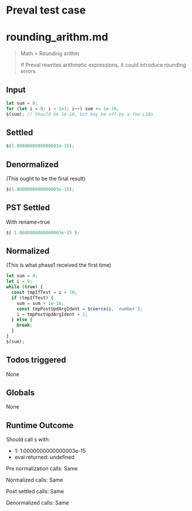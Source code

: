 # Preval test case

# rounding_arithm.md

> Math > Rounding arithm
>
> If Preval rewrites arithmetic expressions, it could introduce rounding errors.

## Input

`````js filename=intro
let sum = 0;
for (let i = 0; i < 1e1; i++) sum += 1e-16;
$(sum); // Should be 1e-10, but may be off by a few LSBs
`````


## Settled


`````js filename=intro
$(1.0000000000000003e-15);
`````


## Denormalized
(This ought to be the final result)

`````js filename=intro
$(1.0000000000000003e-15);
`````


## PST Settled
With rename=true

`````js filename=intro
$( 1.0000000000000003e-15 );
`````


## Normalized
(This is what phase1 received the first time)

`````js filename=intro
let sum = 0;
let i = 0;
while (true) {
  const tmpIfTest = i < 10;
  if (tmpIfTest) {
    sum = sum + 1e-16;
    const tmpPostUpdArgIdent = $coerce(i, `number`);
    i = tmpPostUpdArgIdent + 1;
  } else {
    break;
  }
}
$(sum);
`````


## Todos triggered


None


## Globals


None


## Runtime Outcome


Should call `$` with:
 - 1: 1.0000000000000003e-15
 - eval returned: undefined

Pre normalization calls: Same

Normalized calls: Same

Post settled calls: Same

Denormalized calls: Same
